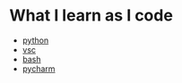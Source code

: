# What I learn as I code

* [python](python.md)
* [vsc](vsc.md)
* [bash](bash.md)
* [pycharm](pycharm.md)
